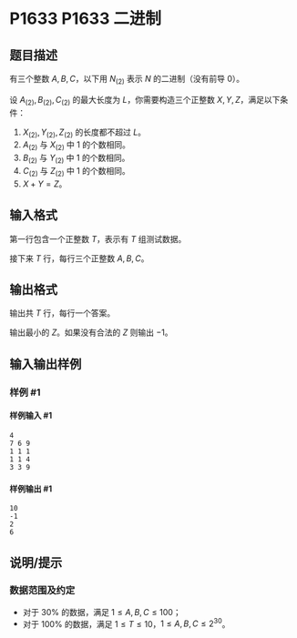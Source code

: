 # P1633 P1633 二进制

## 题目描述

有三个整数 $A,B,C$，以下用 $N_{(2)}$ 表示 $N$ 的二进制（没有前导 $0$）。

设 $A_{(2)},B_{(2)},C_{(2)}$ 的最大长度为 $L$，你需要构造三个正整数 $X,Y,Z$，满足以下条件：

1. $X_{(2)},Y_{(2)},Z_{(2)}$ 的长度都不超过 $L$。
2. $A_{(2)}$ 与 $X_{(2)}$ 中 $1$ 的个数相同。
3. $B_{(2)}$ 与 $Y_{(2)}$ 中 $1$ 的个数相同。
4. $C_{(2)}$ 与 $Z_{(2)}$ 中 $1$ 的个数相同。
5. $X+Y=Z$。

## 输入格式

第一行包含一个正整数 $T$，表示有 $T$ 组测试数据。

接下来 $T$ 行，每行三个正整数 $A,B,C$。

## 输出格式

输出共 $T$ 行，每行一个答案。

输出最小的 $Z$。如果没有合法的 $Z$ 则输出 $-1$。

## 输入输出样例

### 样例 #1

#### 样例输入 #1

```
4
7 6 9
1 1 1
1 1 4
3 3 9
```

#### 样例输出 #1

```
10
-1
2
6
```

## 说明/提示

### 数据范围及约定

- 对于 $30\%$ 的数据，满足 $1 \le A,B,C \le 100$；
- 对于 $100\%$ 的数据，满足 $1 \le T \le 10$，$1 \le A,B,C \le 2^{30}$。

